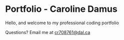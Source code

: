# Portfolio - Caroline Damus

Hello, and welcome to my professional coding portfolio

Questions? Email me at
[cr708761@dal.ca](mailto:cr708761@dal.ca)
